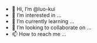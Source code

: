 - 👋 Hi, I’m @luo-kui
- 👀 I’m interested in ...
- 🌱 I’m currently learning ...
- 💞️ I’m looking to collaborate on ...
- 📫 How to reach me ...

<!---
luo-kui/luo-kui is a ✨ special ✨ repository because its `README.md` (this file) appears on your GitHub profile.
You can click the Preview link to take a look at your changes.
--->
